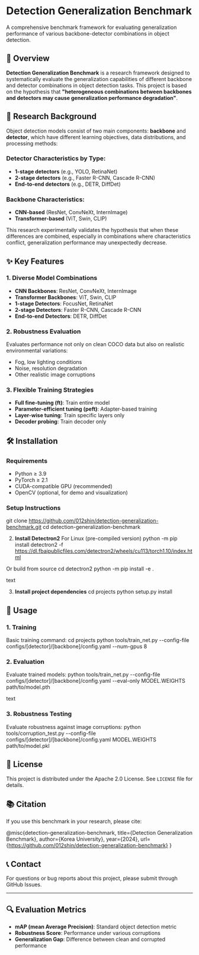 # Detection Generalization Benchmark

A comprehensive benchmark framework for evaluating generalization performance of various backbone-detector combinations in object detection.

## 🎯 Overview

**Detection Generalization Benchmark** is a research framework designed to systematically evaluate the generalization capabilities of different backbone and detector combinations in object detection tasks. This project is based on the hypothesis that **"heterogeneous combinations between backbones and detectors may cause generalization performance degradation"**.

## 🔬 Research Background

Object detection models consist of two main components: **backbone** and **detector**, which have different learning objectives, data distributions, and processing methods:

### Detector Characteristics by Type:
- **1-stage detectors** (e.g., YOLO, RetinaNet)
- **2-stage detectors** (e.g., Faster R-CNN, Cascade R-CNN)
- **End-to-end detectors** (e.g., DETR, DiffDet)

### Backbone Characteristics:
- **CNN-based** (ResNet, ConvNeXt, InternImage)
- **Transformer-based** (ViT, Swin, CLIP)

This research experimentally validates the hypothesis that when these differences are combined, especially in combinations where characteristics conflict, generalization performance may unexpectedly decrease.

## ✨ Key Features

### 1. Diverse Model Combinations
- **CNN Backbones**: ResNet, ConvNeXt, InternImage
- **Transformer Backbones**: ViT, Swin, CLIP
- **1-stage Detectors**: FocusNet, RetinaNet
- **2-stage Detectors**: Faster R-CNN, Cascade R-CNN
- **End-to-end Detectors**: DETR, DiffDet

### 2. Robustness Evaluation
Evaluates performance not only on clean COCO data but also on realistic environmental variations:
- Fog, low lighting conditions
- Noise, resolution degradation
- Other realistic image corruptions

### 3. Flexible Training Strategies
- **Full fine-tuning (ft)**: Train entire model
- **Parameter-efficient tuning (peft)**: Adapter-based training
- **Layer-wise tuning**: Train specific layers only
- **Decoder probing**: Train decoder only

## 🛠️ Installation

### Requirements
- Python ≥ 3.9
- PyTorch ≥ 2.1
- CUDA-compatible GPU (recommended)
- OpenCV (optional, for demo and visualization)

### Setup Instructions

git clone https://github.com/012shin/detection-generalization-benchmark.git
cd detection-generalization-benchmark



2. **Install Detectron2**
For Linux (pre-compiled version)
python -m pip install detectron2 -f https://dl.fbaipublicfiles.com/detectron2/wheels/cu113/torch1.10/index.html

Or build from source
cd detectron2
python -m pip install -e .

text

3. **Install project dependencies**
cd projects
python setup.py install


## 🚀 Usage

### 1. Training

Basic training command:
cd projects
python tools/train_net.py --config-file configs/[detector]/[backbone]/config.yaml --num-gpus 8


### 2. Evaluation

Evaluate trained models:
python tools/train_net.py --config-file configs/[detector]/[backbone]/config.yaml --eval-only MODEL.WEIGHTS path/to/model.pth

text

### 3. Robustness Testing

Evaluate robustness against image corruptions:
python tools/corruption_test.py --config-file configs/[detector]/[backbone]/config.yaml MODEL.WEIGHTS path/to/model.pkl



## 📄 License

This project is distributed under the Apache 2.0 License. See `LICENSE` file for details.

## 📚 Citation

If you use this benchmark in your research, please cite:

@misc{detection-generalization-benchmark,
title={Detection Generalization Benchmark},
author={Korea University},
year={2024},
url={https://github.com/012shin/detection-generalization-benchmark}
}


## 📞 Contact

For questions or bug reports about this project, please submit through GitHub Issues.

---

## 🔍 Evaluation Metrics

- **mAP (mean Average Precision)**: Standard object detection metric
- **Robustness Score**: Performance under various corruptions
- **Generalization Gap**: Difference between clean and corrupted performance
